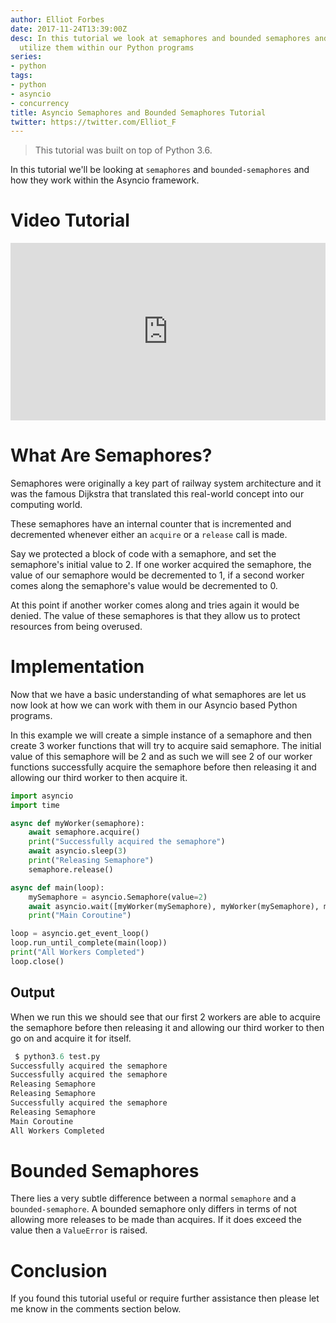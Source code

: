```yaml
---
author: Elliot Forbes
date: 2017-11-24T13:39:00Z
desc: In this tutorial we look at semaphores and bounded semaphores and how we can
  utilize them within our Python programs
series:
- python
tags:
- python
- asyncio
- concurrency
title: Asyncio Semaphores and Bounded Semaphores Tutorial
twitter: https://twitter.com/Elliot_F
---
```


> This tutorial was built on top of Python 3.6.

In this tutorial we'll be looking at `semaphores` and `bounded-semaphores` and how they work within the Asyncio framework. 

# Video Tutorial

<div style="position:relative;height:0;padding-bottom:56.3%"><iframe src="https://www.youtube.com/embed/uvM-JYnz1Mw?ecver=2" style="position:absolute;width:100%;height:100%;left:0" width="639" height="360" frameborder="0" gesture="media" allowfullscreen></iframe></div>

# What Are Semaphores?

Semaphores were originally a key part of railway system architecture and it was the famous Dijkstra that translated this real-world concept into our computing world. 

These semaphores have an internal counter that is incremented and decremented whenever either an `acquire` or a `release` call is made. 

Say we protected a block of code with a semaphore, and set the semaphore's initial value to 2. If one worker acquired the semaphore, the value of our semaphore would be decremented to 1, if a second worker comes along the semaphore's value would be decremented to 0. 

At this point if another worker comes along and tries again it would be denied. The value of these semaphores is that they allow us to protect resources from being overused.

# Implementation

Now that we have a basic understanding of what semaphores are let us now look at how we can work with them in our Asyncio based Python programs.

In this example we will create a simple instance of a semaphore and then create 3 worker functions that will try to acquire said semaphore. The initial value of this semaphore will be 2 and as such we will see 2 of our worker functions successfully acquire the semaphore before then releasing it and allowing our third worker to then acquire it.

```py
import asyncio
import time 

async def myWorker(semaphore):
    await semaphore.acquire()
    print("Successfully acquired the semaphore")
    await asyncio.sleep(3) 
    print("Releasing Semaphore")
    semaphore.release()

async def main(loop):
    mySemaphore = asyncio.Semaphore(value=2)
    await asyncio.wait([myWorker(mySemaphore), myWorker(mySemaphore), myWorker(mySemaphore)])
    print("Main Coroutine")

loop = asyncio.get_event_loop()
loop.run_until_complete(main(loop))
print("All Workers Completed")
loop.close()
```

## Output

When we run this we should see that our first 2 workers are able to acquire the semaphore before then releasing it and allowing our third worker to then go on and acquire it for itself.

```py
 $ python3.6 test.py
Successfully acquired the semaphore
Successfully acquired the semaphore
Releasing Semaphore
Releasing Semaphore
Successfully acquired the semaphore
Releasing Semaphore
Main Coroutine
All Workers Completed
```

# Bounded Semaphores

There lies a very subtle difference between a normal `semaphore` and a `bounded-semaphore`. A bounded semaphore only differs in terms of not allowing more releases to be made than acquires. If it does exceed the value then a `ValueError` is raised.

# Conclusion

If you found this tutorial useful or require further assistance then please let me know in the comments section below.